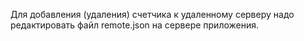 Для добавления (удаления) счетчика к удаленному серверу 
надо редактировать файл remote.json на сервере приложения.